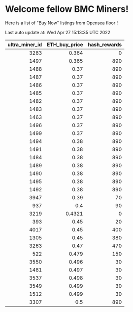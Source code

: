 # Welcome fellow BMC Miners!
Here is a list of "Buy Now" listings from Opensea floor !


Last auto update at: Wed Apr 27 15:13:35 UTC 2022


|   ultra_miner_id |   ETH_buy_price |   hash_rewards |
|-----------------:|----------------:|---------------:|
|             3283 |          0.364  |              0 |
|             1497 |          0.365  |            890 |
|             1488 |          0.37   |            890 |
|             1487 |          0.37   |            890 |
|             1486 |          0.37   |            890 |
|             1485 |          0.37   |            890 |
|             1482 |          0.37   |            890 |
|             1483 |          0.37   |            890 |
|             1463 |          0.37   |            890 |
|             1496 |          0.37   |            890 |
|             1499 |          0.37   |            890 |
|             1494 |          0.38   |            890 |
|             1491 |          0.38   |            890 |
|             1484 |          0.38   |            890 |
|             1489 |          0.38   |            890 |
|             1490 |          0.38   |            890 |
|             1495 |          0.38   |            890 |
|             1492 |          0.38   |            890 |
|             3947 |          0.39   |             70 |
|              937 |          0.4    |             90 |
|             3219 |          0.4321 |              0 |
|              393 |          0.45   |             20 |
|             4017 |          0.45   |            400 |
|             1305 |          0.45   |            380 |
|             3263 |          0.47   |            470 |
|              522 |          0.479  |            150 |
|             3550 |          0.496  |             30 |
|             1481 |          0.497  |             30 |
|             3537 |          0.498  |             30 |
|             3549 |          0.499  |             30 |
|             1512 |          0.499  |             30 |
|             3307 |          0.5    |            890 |